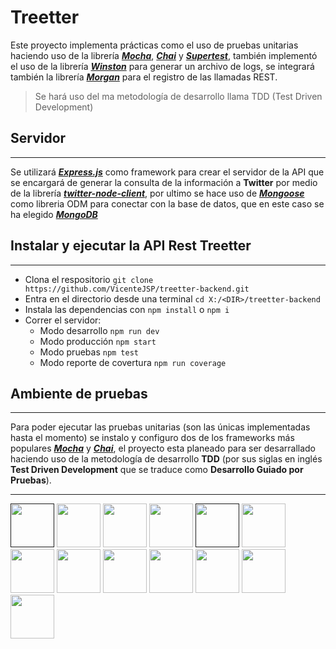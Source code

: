 # Treetter
Este proyecto implementa prácticas como el uso de pruebas unitarias haciendo uso de la librería [***Mocha***](https://mochajs.org/), [***Chai***](https://www.chaijs.com/) y [***Supertest***](https://github.com/visionmedia/supertest#readme), también implementó el uso de la librería [***Winston***](https://github.com/winstonjs/winston#readme) para generar un archivo de logs, se integrará también la librería [***Morgan***](https://github.com/expressjs/morgan#readme) para el registro de las llamadas REST.
> Se hará uso del ma metodología de desarrollo llama TDD (Test Driven Development)

## Servidor

<hr>

Se utilizará [***Express.js***](https://expressjs.com/es/) como framework para crear el servidor de la API que se encargará de generar la consulta de la información a **Twitter** por medio de la librería [***twitter-node-client***](https://www.npmjs.com/package/twitter-node-client), por ultimo se hace uso de [***Mongoose***](https://mongoosejs.com/) como libreria ODM para conectar con la base de datos, que en este caso se ha elegido [***MongoDB***](https://www.mongodb.com/es)

## Instalar y ejecutar la API Rest Treetter

<hr>

* Clona el respositorio `git clone https://github.com/VicenteJSP/treetter-backend.git`
* Entra en el directorio desde una terminal `cd X:/<DIR>/treetter-backend`
* Instala las dependencias con `npm install` o `npm i`
* Correr el servidor:
    * Modo desarrollo `npm run dev`
    * Modo producción `npm start`
    * Modo pruebas `npm test`
    * Modo reporte de covertura `npm run coverage`

## Ambiente de pruebas

<hr>

Para poder ejecutar las pruebas unitarias (son las únicas implementadas hasta el momento) se instalo y configuro dos de los frameworks más populares [***Mocha***](https://mochajs.org/) y [***Chai***](https://www.chaijs.com/), el proyecto esta planeado para ser desarrallado haciendo uso de la metodología de desarrollo __TDD__ (por sus siglas en inglés __Test Driven Development__ que se traduce como __Desarrollo Guiado por Pruebas__).


<hr>

[<img src="https://live.staticflickr.com/65535/49844839586_5575d72acd.jpg" height="70">]()
[<img src="https://live.staticflickr.com/65535/49845144242_85e005f883_m.jpg" height="70">](https://www.chaijs.com/)
[<img src="https://live.staticflickr.com/65535/49844295283_0948f5b256_m.jpg" height="70">](https://day.js.org/)
[<img src="https://live.staticflickr.com/65535/49844839561_3a766fc096_m.jpg" height="70">](https://expressjs.com/es/)
[<img src="https://live.staticflickr.com/65535/49844839536_eae4ee1c5c_m.jpg" height="70">]()
[<img src="https://live.staticflickr.com/65535/49844839521_7125ed5792_m.jpg" height="70">](https://mochajs.org/)
[<img src="https://live.staticflickr.com/65535/49845144177_58aa40ce94_m.jpg" height="70">](https://www.mongodb.com/es)
[<img src="https://live.staticflickr.com/65535/49845144167_54cd14a7a0_m.jpg" height="70">](https://nodejs.org/es/)
[<img src="https://live.staticflickr.com/65535/49844295228_39c5b335cf_m.jpg" height="70">](https://www.npmjs.com/)
[<img src="https://live.staticflickr.com/65535/49844295208_6523f4a2b1_m.jpg" height="70">](https://jwt.io/)
[<img src="https://live.staticflickr.com/65535/49844295198_4908d92d52_m.jpg" height="70">](https://twitter.com/)
[<img src="https://live.staticflickr.com/65535/49844295193_0aa2526887_m.jpg" height="70">](https://www.typescriptlang.org/)
[<img src="https://live.staticflickr.com/65535/49844295178_700afeae92_m.jpg" height="70">](https://code.visualstudio.com/)
